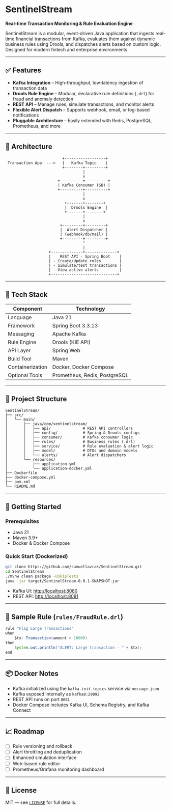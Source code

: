 # SentinelStream

**Real-time Transaction Monitoring & Rule Evaluation Engine**

SentinelStream is a modular, event-driven Java application that ingests real-time financial transactions from Kafka, evaluates them against dynamic business rules using Drools, and dispatches alerts based on custom logic. Designed for modern fintech and enterprise environments.

---

## ✅ Features

- **Kafka Integration** – High-throughput, low-latency ingestion of transaction data
- **Drools Rule Engine** – Modular, declarative rule definitions (`.drl`) for fraud and anomaly detection
- **REST API** – Manage rules, simulate transactions, and monitor alerts
- **Flexible Alert Dispatch** – Supports webhook, email, or log-based notifications
- **Pluggable Architecture** – Easily extended with Redis, PostgreSQL, Prometheus, and more

---

## 🧱 Architecture

```
                         +------------------+
 Transaction App  --->   |   Kafka Topic    |
                         +--------+---------+
                                  |
                                  v
                       +----------+----------+
                       | Kafka Consumer (SB) |
                       +----------+----------+
                                  |
                                  v
                          +-------+--------+
                          |  Drools Engine  |
                          +-------+--------+
                                  |
                                  v
                        +---------+---------+
                        |  Alert Dispatcher |
                        | (webhook/db/mail) |
                        +---------+---------+
                                  ^
                                  |
                   +--------------+--------------+
                   |    REST API - Spring Boot    |
                   | - Create/Update rules        |
                   | - Simulate/test transactions |
                   | - View active alerts         |
                   +-----------------------------+
```

---

## 🔧 Tech Stack

| Component      | Technology                     |
| -------------- | ------------------------------ |
| Language       | Java 21                        |
| Framework      | Spring Boot 3.3.13             |
| Messaging      | Apache Kafka                   |
| Rule Engine    | Drools (KIE API)               |
| API Layer      | Spring Web                     |
| Build Tool     | Maven                          |
| Containerization| Docker, Docker Compose        |
| Optional Tools | Prometheus, Redis, PostgreSQL  |

---

## 📂 Project Structure

```
SentinelStream/
├── src/
│   └── main/
│       ├── java/com/sentinelstream/
│       │   ├── api/              # REST API controllers
│       │   ├── config/           # Spring & Drools configs
│       │   ├── consumer/         # Kafka consumer logic
│       │   ├── rules/            # Business rules (.drl)
│       │   ├── service/          # Rule evaluation & alert logic
│       │   ├── model/            # DTOs and domain models
│       │   └── alerts/           # Alert dispatchers
│       └── resources/
│           ├── application.yml
│           └── application-docker.yml
├── Dockerfile
├── docker-compose.yml
├── pom.xml
└── README.md
```

---

## 🚀 Getting Started

### Prerequisites

- Java 21
- Maven 3.9+
- Docker & Docker Compose

### Quick Start (Dockerized)

```bash
git clone https://github.com/samuellazrak/SentinelStream.git
cd SentinelStream
./mvnw clean package -DskipTests
java -jar target/SentinelStream-0.0.1-SNAPSHOT.jar
```

- Kafka UI: [http://localhost:8080](http://localhost:8080)
- REST API: [http://localhost:8081](http://localhost:8081)

---

## 🧪 Sample Rule (`rules/FraudRule.drl`)

```java
rule "Flag Large Transactions"
when
    $tx: Transaction(amount > 10000)
then
    System.out.println("ALERT: Large transaction - " + $tx);
end
```

---

## 📦 Docker Notes

- Kafka initialized using the `kafka-init-topics` service via `message.json`
- Kafka exposed internally as `kafka0:29092`
- REST API runs on port `8081`
- Docker Compose includes Kafka UI, Schema Registry, and Kafka Connect

---

## 📈 Roadmap

- [ ] Rule versioning and rollback
- [ ] Alert throttling and deduplication
- [ ] Enhanced simulation interface
- [ ] Web-based rule editor
- [ ] Prometheus/Grafana monitoring dashboard

---

## 📄 License

MIT — see [`LICENSE`](./LICENSE) for full details.
